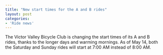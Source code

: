 ```yaml
---
title: "New start times for the A and B rides"
layout: post
categories:
- 'Ride news'
---
```


The Victor Valley Bicycle Club is changing the start times of its A and B rides, thanks to the longer days and warming mornings. As of May 14, both the Saturday and Sunday rides will start at 7:00 AM instead of 8:00 AM.